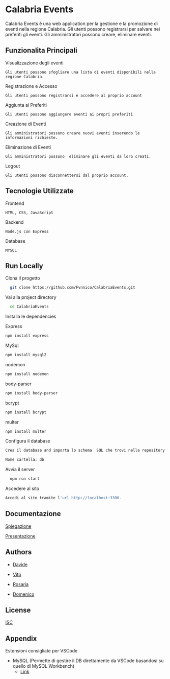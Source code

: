 
# Calabria Events

Calabria Events è una web application per la gestione e la promozione di eventi nella regione Calabria. Gli utenti possono registrarsi per salvare nei preferiti gli eventi. Gli amministratori possono creare, eliminare eventi.


## Funzionalita Principali



Visualizzazione degli eventi
```
Gli utenti possono sfogliare una lista di eventi disponibili nella regione Calabria.
```

Registrazione e Accesso
```
Gli utenti possono registrarsi e accedere al proprio account 
```
   
Aggiunta ai Preferiti
```
Gli utenti possono aggiungere eventi ai propri preferiti 
```

Creazione di Eventi
```
Gli amministratori possono creare nuovi eventi inserendo le informazioni richieste.
``` 

Eliminazione di Eventi
```
Gli amministratori possono  eliminare gli eventi da loro creati.
``` 

Logout
```
Gli utenti possono disconnettersi dal proprio account.
```



## Tecnologie Utilizzate

Frontend
```
HTML, CSS, JavaScript
```
Backend
```
Node.js con Express
```
Database
```
MYSQL 
```

## Run Locally

Clona il progetto

```bash
  git clone https://github.com/Fvnnico/CalabriaEvents.git
```

Vai alla  project directory

```bash
  cd CalabriaEvents
```

Installa le dependencies

Express
```bash
npm install express
```
MySql
```bash
npm install mysql2
```
nodemon
```bash
npm install nodemon
```
body-parser
```bash
npm install body-parser
```
bcrypt
```bash
npm install bcrypt
```
multer
```bash
npm install multer
```


Configura il database

```bash
Crea il database and importa lo schema  SQL che trovi nella repository

Nome cartella: db
```
Avvia il server

```bash
  npm run start
```

Accedere al sito

```bash
Accedi al sito tramite l'url http://localhost:3300.
```


## Documentazione

[Spiegazione](https://docs.google.com/document/d/1SdvSFhJ-83xYwctAbH3lvCL7WiJ-LXD8/edit?usp=drive_link&ouid=102406965217108732984&rtpof=true&sd=true)

[Presentazione](https://docs.google.com/presentation/d/1700rjHpkzv19k7_JpG-7jRz_8K0MAE7b/edit?usp=drive_link&ouid=102406965217108732984&rtpof=true&sd=true)
## Authors

- [Davide](https://github.com/Fvnnico)

- [Vito]()

- [Rosaria]()

- [Domenico]()

## License

[ISC](https://choosealicense.com/licenses/isc/)


## Appendix

Estensioni consigliate per VSCode

- MySQL (Permette di gestire il DB direttamente da VSCode basandosi su quello di MySQL Workbench) 
  -  [Link](https://marketplace.visualstudio.com/items?itemName=cweijan.vscode-mysql-client2)

